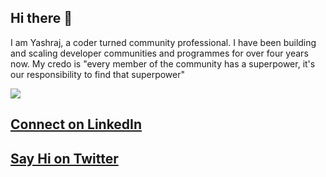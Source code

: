 ## Hi there 👋

I am Yashraj, a coder turned community professional. I have been building and scaling developer communities and programmes for over four years now. My credo is "every member of the community has a superpower, it's our responsibility to find that superpower" 

![](https://miro.medium.com/max/1400/1*duM3PTal7GkYIncb7jzFKg.jpeg)

## [Connect on LinkedIn](https://www.linkedin.com/in/yashrajnayak)

## [Say Hi on Twitter](https://twitter.com/yashrajnayak)

